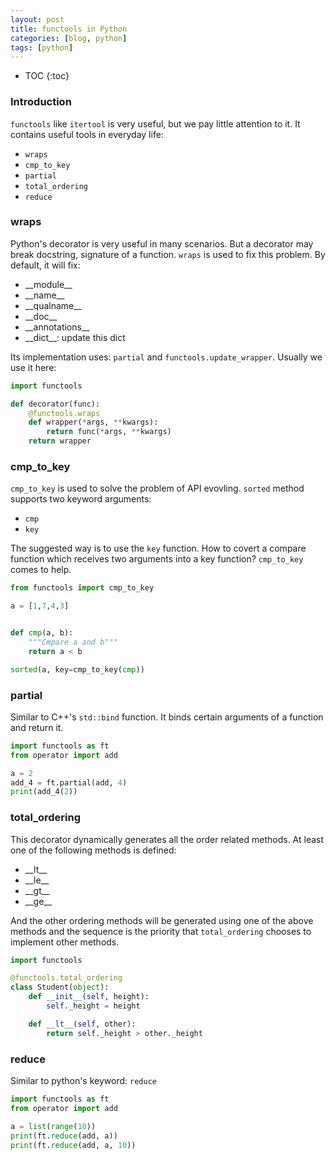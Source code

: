 ```yaml
---
layout: post
title: functools in Python
categories: [blog, python]
tags: [python]
---
```


* TOC
{:toc}

### Introduction

`functools` like `itertool` is very useful, but we pay little attention to it. It contains useful
tools in everyday life:

+ `wraps`
+ `cmp_to_key`
+ `partial`
+ `total_ordering`
+ `reduce`

### wraps

Python's decorator is very useful in many scenarios. But a decorator may break docstring,
signature of a function. `wraps` is used to fix this problem. By default, it will fix:
+ \_\_module\_\_
+ \_\_name\_\_
+ \_\_qualname\_\_
+ \_\_doc\_\_
+ \_\_annotations\_\_
+ \_\_dict\_\_: update this dict

Its implementation uses: `partial` and `functools.update_wrapper`. Usually we use it here:

```python
import functools

def decorator(func):
    @functools.wraps
    def wrapper(*args, **kwargs):
        return func(*args, **kwargs)
    return wrapper
```

### cmp_to_key

`cmp_to_key` is used to solve the problem of API evovling. `sorted` method supports two
keyword arguments:
+ `cmp`
+ `key`

The suggested way is to use the `key` function. How to covert a compare function which
receives two arguments into a key function? `cmp_to_key` comes to help.

```python
from functools import cmp_to_key

a = [1,7,4,3]


def cmp(a, b):
    """Cmpare a and b"""
    return a < b

sorted(a, key=cmp_to_key(cmp))
```

### partial

Similar to C++'s `std::bind` function. It binds certain arguments of a function and return it.

```python
import functools as ft
from operator import add

a = 2
add_4 = ft.partial(add, 4)
print(add_4(2))
```

### total_ordering
This decorator dynamically generates all the order related methods. At least one of the
following methods is defined:

+ \_\_lt\_\_
+ \_\_le\_\_
+ \_\_gt\_\_
+ \_\_ge\_\_

And the other ordering methods will be generated using one of the above methods and the
sequence is the priority that `total_ordering` chooses to implement other methods.

```python
import functools

@functools.total_ordering
class Student(object):
    def __init__(self, height):
        self._height = height

    def __lt__(self, other):
        return self._height > other._height
```

### reduce

Similar to python's keyword: `reduce`

```python
import functools as ft
from operator import add

a = list(range(10))
print(ft.reduce(add, a))
print(ft.reduce(add, a, 10))

```
